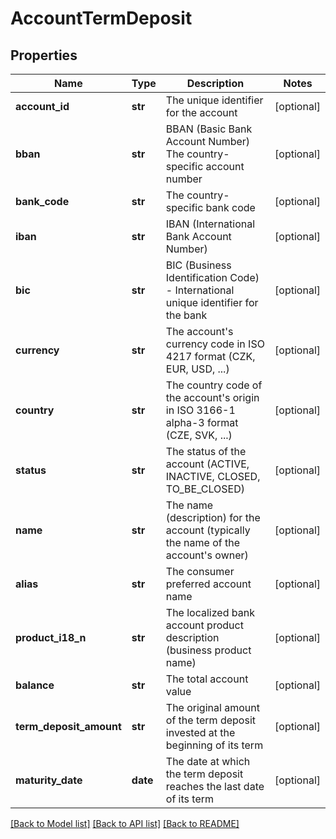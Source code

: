 # AccountTermDeposit

## Properties
Name | Type | Description | Notes
------------ | ------------- | ------------- | -------------
**account_id** | **str** | The unique identifier for the account | [optional] 
**bban** | **str** | BBAN (Basic Bank Account Number) The country-specific account number | [optional] 
**bank_code** | **str** | The country-specific bank code | [optional] 
**iban** | **str** | IBAN (International Bank Account Number) | [optional] 
**bic** | **str** | BIC (Business Identification Code) - International unique identifier for the bank | [optional] 
**currency** | **str** | The account&#39;s currency code in ISO 4217 format (CZK, EUR, USD, ...) | [optional] 
**country** | **str** | The country code of the account&#39;s origin in ISO 3166-1 alpha-3 format (CZE, SVK, ...) | [optional] 
**status** | **str** | The status of the account (ACTIVE, INACTIVE, CLOSED, TO_BE_CLOSED) | [optional] 
**name** | **str** | The name (description) for the account (typically the name of the account&#39;s owner) | [optional] 
**alias** | **str** | The consumer preferred account name | [optional] 
**product_i18_n** | **str** | The localized bank account product description (business product name) | [optional] 
**balance** | **str** | The total account value | [optional] 
**term_deposit_amount** | **str** | The original amount of the term deposit invested at the beginning of its term | [optional] 
**maturity_date** | **date** | The date at which the term deposit reaches the last date of its term | [optional] 

[[Back to Model list]](../README.md#documentation-for-models) [[Back to API list]](../README.md#documentation-for-api-endpoints) [[Back to README]](../README.md)


